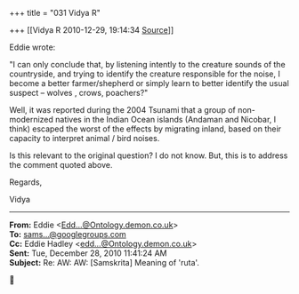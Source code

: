 +++
title = "031 Vidya R"

+++
[[Vidya R	2010-12-29, 19:14:34 [Source](https://groups.google.com/g/samskrita/c/t1v-ovlJ9fs)]]



Eddie wrote:

"I can only conclude that, by listening intently to the creature sounds of the countryside, and trying to identify the creature responsible for the noise, I become a better farmer/shepherd or simply learn to better identify the usual suspect – wolves , crows, poachers?"

  

Well, it was reported during the 2004 Tsunami that a group of non-modernized natives in the Indian Ocean islands (Andaman and Nicobar, I think) escaped the worst of the effects by migrating inland, based on their capacity to interpret animal / bird noises. 

  

Is this relevant to the original question?  I do not know. But, this is to address the comment quoted above.

  

Regards,

  

Vidya

  

  

  

------------------------------------------------------------------------

**From:** Eddie \<[Edd...@Ontology.demon.co.uk]()\>  
**To:** [sams...@googlegroups.com]()  
**Cc:** Eddie Hadley \<[edd...@Ontology.demon.co.uk]()\>  
**Sent:** Tue, December 28, 2010 11:41:24 AM  
**Subject:** Re: AW: AW: \[Samskrita\] Meaning of 'ruta'.  



